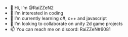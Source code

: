 - 👋 Hi, I’m @RaiZZeN2
- 👀 I’m interested in coding
- 🌱 I’m currently learning c#, c++ and javascript
- 💞️ I’m looking to collaborate on unity 2d game projects
- 📫 You can reach me on discord: RaiZZeN#6081

<!---
RaiZZeN2/RaiZZeN2 is a ✨ special ✨ repository because its `README.md` (this file) appears on your GitHub profile.
You can click the Preview link to take a look at your changes.
--->
